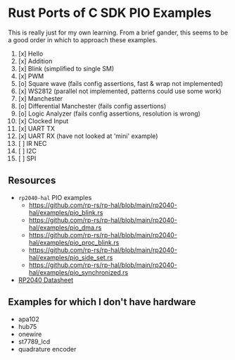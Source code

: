 # Rust Ports of C SDK PIO Examples

This is really just for my own learning.  From a brief gander, this seems to be
a good order in which to approach these examples.

1. [x] Hello
1. [x] Addition
1. [x] Blink (simplified to single SM)
1. [x] PWM
1. [o] Square wave (fails config assertions, fast & wrap not implemented)
1. [x] WS2812 (parallel not implemented, patterns could use some work)
1. [x] Manchester
1. [o] Differential Manchester (fails config assertions)
1. [o] Logic Analyzer (fails config assertions, resolution is wrong)
1. [x] Clocked Input
1. [x] UART TX
1. [x] UART RX (have not looked at 'mini' example)
1. [ ] IR NEC
1. [ ] I2C
1. [ ] SPI

## Resources

- `rp2040-hal` PIO examples
    - <https://github.com/rp-rs/rp-hal/blob/main/rp2040-hal/examples/pio_blink.rs>
    - <https://github.com/rp-rs/rp-hal/blob/main/rp2040-hal/examples/pio_dma.rs>
    - <https://github.com/rp-rs/rp-hal/blob/main/rp2040-hal/examples/pio_proc_blink.rs>
    - <https://github.com/rp-rs/rp-hal/blob/main/rp2040-hal/examples/pio_side_set.rs>
    - <https://github.com/rp-rs/rp-hal/blob/main/rp2040-hal/examples/pio_synchronized.rs>
- [RP2040 Datasheet](https://datasheets.raspberrypi.com/rp2040/rp2040-datasheet.pdf)

## Examples for which I don't have hardware
- apa102
- hub75
- onewire
- st7789_lcd
- quadrature encoder

